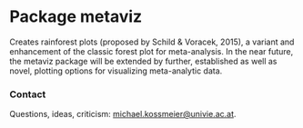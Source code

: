 
<!-- README.md is generated from README.Rmd. Please edit that file -->
Package **metaviz**
===================

Creates rainforest plots (proposed by Schild & Voracek, 2015), a variant and enhancement of the classic forest plot for meta-analysis. In the near future, the metaviz package will be extended by further, established as well as novel, plotting options for visualizing meta-analytic data.

### Contact

Questions, ideas, criticism: <michael.kossmeier@univie.ac.at>.
